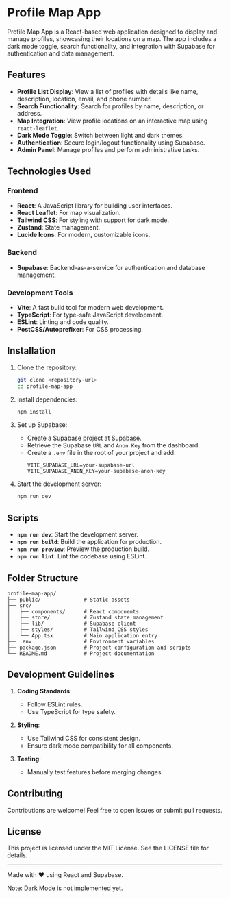 # Profile Map App

Profile Map App is a React-based web application designed to display and manage profiles, showcasing their locations on a map. The app includes a dark mode toggle, search functionality, and integration with Supabase for authentication and data management.

## Features

- **Profile List Display**: View a list of profiles with details like name, description, location, email, and phone number.
- **Search Functionality**: Search for profiles by name, description, or address.
- **Map Integration**: View profile locations on an interactive map using `react-leaflet`.
- **Dark Mode Toggle**: Switch between light and dark themes.
- **Authentication**: Secure login/logout functionality using Supabase.
- **Admin Panel**: Manage profiles and perform administrative tasks.

## Technologies Used

### Frontend

- **React**: A JavaScript library for building user interfaces.
- **React Leaflet**: For map visualization.
- **Tailwind CSS**: For styling with support for dark mode.
- **Zustand**: State management.
- **Lucide Icons**: For modern, customizable icons.

### Backend

- **Supabase**: Backend-as-a-service for authentication and database management.

### Development Tools

- **Vite**: A fast build tool for modern web development.
- **TypeScript**: For type-safe JavaScript development.
- **ESLint**: Linting and code quality.
- **PostCSS/Autoprefixer**: For CSS processing.

## Installation

1. Clone the repository:

   ```bash
   git clone <repository-url>
   cd profile-map-app
   ```

2. Install dependencies:

   ```bash
   npm install
   ```

3. Set up Supabase:

   - Create a Supabase project at [Supabase](https://supabase.com/).
   - Retrieve the Supabase `URL` and `Anon Key` from the dashboard.
   - Create a `.env` file in the root of your project and add:
     ```env
     VITE_SUPABASE_URL=your-supabase-url
     VITE_SUPABASE_ANON_KEY=your-supabase-anon-key
     ```

4. Start the development server:

   ```bash
   npm run dev
   ```

## Scripts

- **`npm run dev`**: Start the development server.
- **`npm run build`**: Build the application for production.
- **`npm run preview`**: Preview the production build.
- **`npm run lint`**: Lint the codebase using ESLint.

## Folder Structure

```
profile-map-app/
├── public/              # Static assets
├── src/
│   ├── components/      # React components
│   ├── store/           # Zustand state management
│   ├── lib/             # Supabase client
│   ├── styles/          # Tailwind CSS styles
│   └── App.tsx          # Main application entry
├── .env                 # Environment variables
├── package.json         # Project configuration and scripts
└── README.md            # Project documentation
```

## Development Guidelines

1. **Coding Standards**:

   - Follow ESLint rules.
   - Use TypeScript for type safety.

2. **Styling**:

   - Use Tailwind CSS for consistent design.
   - Ensure dark mode compatibility for all components.

3. **Testing**:

   - Manually test features before merging changes.

## Contributing

Contributions are welcome! Feel free to open issues or submit pull requests.

## License

This project is licensed under the MIT License. See the LICENSE file for details.

---

Made with ❤️ using React and Supabase.

Note: Dark Mode is not implemented yet.
